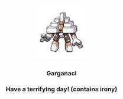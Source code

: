 <p align="center">
    <img src="https://raw.githubusercontent.com/PokeAPI/sprites/master/sprites/pokemon/934.png" width="150" height="150">
</p>
<h3 align="center"> <b>Garganacl</b></h3>
<h3 align="center">Have a terrifying day! (contains irony)</h3>
